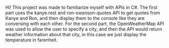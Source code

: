 Hi! This project was made to familiarize myself with APIs in C#. The first part uses the kanye.rest and ron-swanson-quotes API to get quotes from Kanye and Ron, and then display them to the console like they are conversing with each other. For the second part, the OpenWeatherMap API was used to allow the user to specify a city, and then the API would return weather information about that city, in this case we just display the temperature in farenheit.
